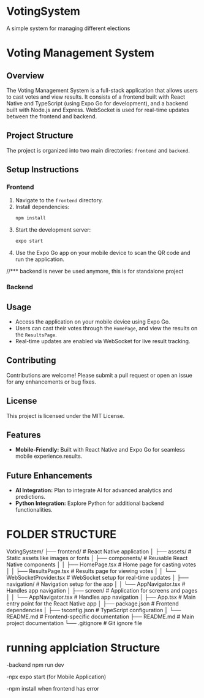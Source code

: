 # VotingSystem
A simple system for managing different elections

# Voting Management System

## Overview
The Voting Management System is a full-stack application that allows users to cast votes and view results. It consists of a frontend built with React Native and TypeScript (using Expo Go for development), and a backend built with Node.js and Express. WebSocket is used for real-time updates between the frontend and backend.

## Project Structure
The project is organized into two main directories: `frontend` and `backend`.

## Setup Instructions

### Frontend
1. Navigate to the `frontend` directory.
2. Install dependencies:
   ```bash
   npm install
   ```
3. Start the development server:
   ```bash
   expo start
   ```
4. Use the Expo Go app on your mobile device to scan the QR code and run the application.

//*** backend is never be used anymore, this is for standalone project
### Backend


## Usage
- Access the application on your mobile device using Expo Go.
- Users can cast their votes through the `HomePage`, and view the results on the `ResultsPage`.
- Real-time updates are enabled via WebSocket for live result tracking.

## Contributing
Contributions are welcome! Please submit a pull request or open an issue for any enhancements or bug fixes.

## License
This project is licensed under the MIT License.

## Features
- **Mobile-Friendly:** Built with React Native and Expo Go for seamless mobile experience.results.

## Future Enhancements
- **AI Integration:** Plan to integrate AI for advanced analytics and predictions.
- **Python Integration:** Explore Python for additional backend functionalities.

# FOLDER STRUCTURE
VotingSystem/
├── frontend/                  # React Native application
│   ├── assets/                # Static assets like images or fonts
│   ├── components/            # Reusable React Native components
│   │   ├── HomePage.tsx       # Home page for casting votes
│   │   ├── ResultsPage.tsx    # Results page for viewing votes
│   │   └── WebSocketProvider.tsx # WebSocket setup for real-time updates
│   ├── navigation/            # Navigation setup for the app
│   │   └── AppNavigator.tsx   # Handles app navigation
│   ├── screen/                # Application for screens and pages
│   │   └── AppNavigator.tsx   # Handles app navigation
│   ├── App.tsx                # Main entry point for the React Native app
│   ├── package.json           # Frontend dependencies
│   ├── tsconfig.json          # TypeScript configuration
│   └── README.md              # Frontend-specific documentation
├── README.md                  # Main project documentation
└── .gitignore                 # Git ignore file




# running applciation Structure

-backend
npm run dev

-npx expo start (for Mobile Application)


-npm install when frontend has error